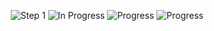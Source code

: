 <p align="center">
  <img src="https://rule34.xxx/counter/1.gif" alt="Step 1" />
  <img src="https://rule34.xxx/counter/3.gif" alt="In Progress" />
  <img src="https://rule34.xxx/counter/9.gif" alt="Progress" />
  <img src="https://rule34.xxx/counter/6.gif" alt="Progress" />
</p>
